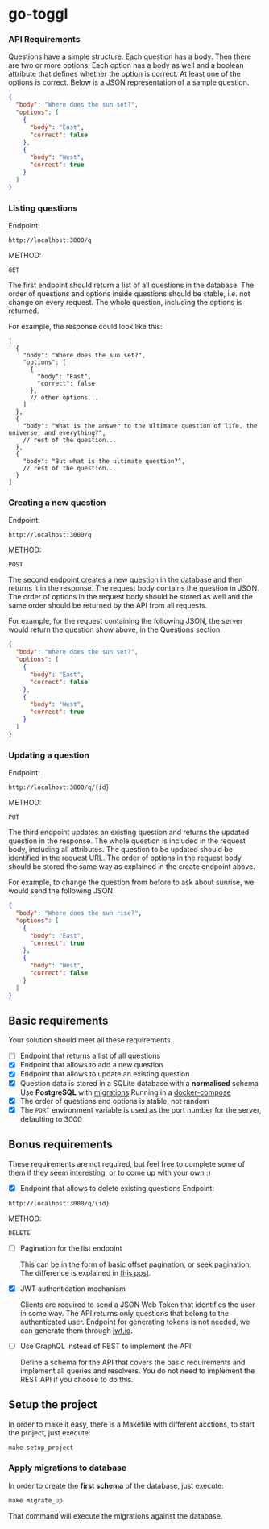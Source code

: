 # go-toggl


### API Requirements

Questions have a simple structure.
Each question has a body. Then there are two or more options.
Each option has a body as well and a boolean attribute that defines whether the option is correct. 
At least one of the options is correct.
Below is a JSON representation of a sample question.

```json
{
  "body": "Where does the sun set?",
  "options": [
    {
      "body": "East",
      "correct": false
    },
    {
      "body": "West",
      "correct": true
    }
  ]
}
```

### Listing questions

Endpoint:
```http
http://localhost:3000/q
```
METHOD:
```http
GET
```

The first endpoint should return a list of all questions in the database.
The order of questions and options inside questions should be stable, i.e. not change on every request. The whole question, including the options is returned.

For example, the response could look like this:

```json5
[
  {
    "body": "Where does the sun set?",
    "options": [
      {
        "body": "East",
        "correct": false
      },
      // other options...
    ]
  },
  {
    "body": "What is the answer to the ultimate question of life, the universe, and everything?",
    // rest of the question...
  },
  {
    "body": "But what is the ultimate question?",
    // rest of the question...
  }
]
```

### Creating a new question
Endpoint:
```http
http://localhost:3000/q
```
METHOD:
```http
POST
```

The second endpoint creates a new question in the database and then returns it in the response. The request body contains the question in JSON. The order of options in the request body should be stored as well and the same order should be returned by the API from all requests.

For example, for the request containing the following JSON, the server would return the question show above, in the Questions section.

```json
{
  "body": "Where does the sun set?",
  "options": [
    {
      "body": "East",
      "correct": false
    },
    {
      "body": "West",
      "correct": true
    }
  ]
}
```

### Updating a question
Endpoint:
```http
http://localhost:3000/q/{id}
```
METHOD:
```http
PUT
```

The third endpoint updates an existing question and returns the updated question in the response.
The whole question is included in the request body, including all attributes. 
The question to be updated should be identified in the request URL. 
The order of options in the request body should be stored the same way as explained in the create endpoint above.

For example, to change the question from before to ask about sunrise, we would send the following JSON.

```json
{
  "body": "Where does the sun rise?",
  "options": [
    {
      "body": "East",
      "correct": true
    },
    {
      "body": "West",
      "correct": false
    }
  ]
}
```

## Basic requirements

Your solution should meet all these requirements.

- [ ] Endpoint that returns a list of all questions
- [X] Endpoint that allows to add a new question
- [X] Endpoint that allows to update an existing question
- [X] Question data is stored in a SQLite database with a **normalised** schema
  Use **PostgreSQL** with [migrations](https://github.com/jrmanes/go-toggl/tree/main/internal/data/db/migrations)
  Running in a [docker-compose](https://github.com/jrmanes/go-toggl/blob/main/infra/docker/docker-compose.yml)
- [X] The order of questions and options is stable, not random
- [X] The `PORT` environment variable is used as the port number for the server, defaulting to 3000

## Bonus requirements

These requirements are not required, but feel free to complete some of them if they seem interesting, or to come up with your own :)

- [X] Endpoint that allows to delete existing questions
  Endpoint:
```http
http://localhost:3000/q/{id}
```
METHOD:
```http
DELETE
```
- [ ] Pagination for the list endpoint

  This can be in the form of basic offset pagination, or seek pagination. The difference is explained in [this post](https://web.archive.org/web/20210205081113/https://taylorbrazelton.com/posts/2019/03/offset-vs-seek-pagination/).

- [X] JWT authentication mechanism

  Clients are required to send a JSON Web Token that identifies the user in some way. The API returns only questions that belong to the authenticated user. Endpoint for generating tokens is not needed, we can generate them through [jwt.io](https://jwt.io/).

- [ ] Use GraphQL instead of REST to implement the API

  Define a schema for the API that covers the basic requirements and implement all queries and resolvers. You do not need to implement the REST API if you choose to do this.


## Setup the project


In order to make it easy, there is a Makefile with different acctions, to start the project, just execute:
```Makefile
make setup_project
```

### Apply migrations to database
In order to create the **first schema** of the database, just execute:
```Makefile
make migrate_up
```
That command will execute the migrations against the database.


